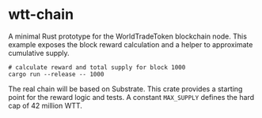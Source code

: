 # wtt-chain

A minimal Rust prototype for the WorldTradeToken blockchain node. This example exposes the block
reward calculation and a helper to approximate cumulative supply.

```
# calculate reward and total supply for block 1000
cargo run --release -- 1000
```

The real chain will be based on Substrate. This crate provides a starting point
for the reward logic and tests. A constant `MAX_SUPPLY` defines the hard cap of
42 million WTT.
